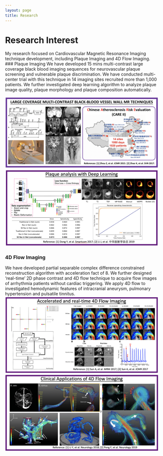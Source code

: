 ```yaml
---
layout: page
title: Research
---
```


<h1>Research Interest</h1>
My research focused on Cardiovascular Magnetic Resonance Imaging technique development, including Plaque Imaging and 4D Flow Imaging. 
### Plaque Imaging
We have developed 15 mins multi-contrast large coverage black blood imaging sequences for neurovascular plaque screening and vulnerable plaque discrimination. We have conducted multi-center trial with this technique in 14 imaging sites recruited more than 1,000 patients. We further investigated deep learning algorithm to analyze plaque image quality, plaque morphology and plaque composition automatically.   

![Vessel Wall Imaging](/assets/vesselwall.png)
![Deep Learning based Plaque Analysis](/assets/vesselwalldl.png)

### 4D Flow Imaging
We have developed partial separable complex difference constrained reconstruction algorithm with acceleration fact of 8. We further designed ‘real-time’ 2D phase contrast and 4D flow technique to acquire flow images of arrhythmia patients without cardiac triggering. We apply 4D flow to investigated hemodynamic features of intracranial aneurysm, pulmonary hypertension and pulsatile tinnitus. 
![4D Flow Acceleration](/assets/acc4DFlow.png)
![4D Flow Application](/assets/clinicalapp.png)